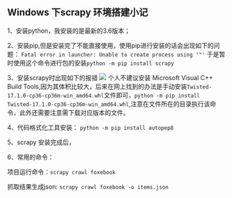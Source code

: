 ## Windows 下scrapy 环境搭建小记

1、安装python，我安装的是最新的3.6版本；

2、安装pip,但是安装完了不能直接使用，使用pip进行安装的话会出现如下的问题：
```Fatal error in launcher: Unable to create process using '"'```
于是暂时使用这个命令进行包的安装```python -m pip install scrapy```  

3、安装scrapy时出现如下的报错
![](./img/scrapy/wheel.png)
个人不建议安装 Microsoft Visual C++ Build Tools,因为其体积比较大，后来在网上找到的办法是手动安装```Twisted-17.1.0-cp36-cp36m-win_amd64.whl```文件即可，```python -m pip install Twisted-17.1.0-cp36-cp36m-win_amd64.whl```,注意在文件所在的目录执行该命令，此外还需要注意需下载对应版本的文件。

4、代码格式化工具安装：
```python -m pip install autopep8```

5、scrapy 安装完成后，

6、常用的命令：

项目运行命令：```scrapy crawl foxebook```

抓取结果生成json: ```scrapy crawl foxebook -o items.json```
 
